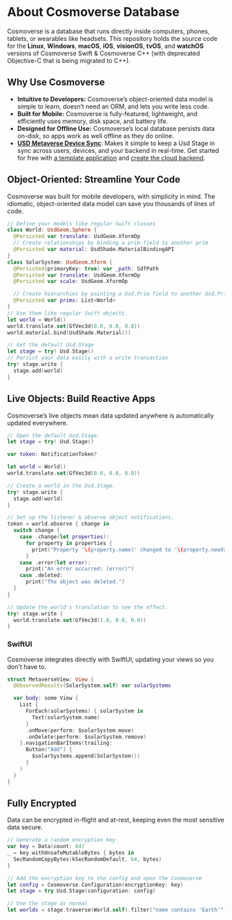 # About Cosmoverse Database

Cosmoverse is a database that runs directly inside computers, phones, tablets, or wearables like headsets.
This repository holds the source code for the **Linux**, **Windows**, **macOS**, **iOS**, **visionOS**,
**tvOS**, and **watchOS** versions of Cosmoverse Swift & Cosmoverse C++ (with deprecated Objective-C that is being
migrated to C++).

## Why Use Cosmoverse

* **Intuitive to Developers:** Cosmoverse’s object-oriented data model is simple to learn, doesn’t need an ORM, and lets you write less code.
* **Built for Mobile:** Cosmoverse is fully-featured, lightweight, and efficiently uses memory, disk space, and battery life.
* **Designed for Offline Use:** Cosmoverse’s local database persists data on-disk, so apps work as well offline as they do online.
* **[USD Metaverse Device Sync](#)**: Makes it simple to keep a Usd Stage in sync across users, devices, and your backend in real-time. Get started for free with [a template application](#) and [create the cloud backend](#).

## Object-Oriented: Streamline Your Code

Cosmoverse was built for mobile developers, with simplicity in mind. The idiomatic, object-oriented data model can save you thousands of lines of code.

```swift
// Define your models like regular Swift classes
class World: UsdGeom.Sphere {
  @Persisted var translate: UsdGeom.XformOp
  // Create relationships by binding a prim field to another prim
  @Persisted var material: UsdShade.MaterialBindingAPI
}
class SolarSystem: UsdGeom.Xform {
  @Persisted(primaryKey: true) var _path: SdfPath
  @Persisted var translate: UsdGeom.XformOp
  @Persisted var scale: UsdGeom.XformOp

  // Create hierarchies by pointing a Usd.Prim field to another Usd.Prim
  @Persisted var prims: List<World>
}
// Use them like regular Swift objects.
let world = World()
world.translate.set(GfVec3d(0.0, 0.0, 0.0))
world.material.bind(UsdShade.Material())

// Get the default Usd.Stage
let stage = try! Usd.Stage()
// Persist your data easily with a write transaction
try! stage.write {
  stage.add(world)
}
```
## Live Objects: Build Reactive Apps
Cosmoverse’s live objects mean data updated anywhere is automatically updated everywhere.
```swift
// Open the default Usd.Stage.
let stage = try! Usd.Stage()

var token: NotificationToken?

let world = World()
world.translate.set(GfVec3d(0.0, 0.0, 0.0))

// Create a world in the Usd.Stage.
try! stage.write {
  stage.add(world)
}

// Set up the listener & observe object notifications.
token = world.observe { change in
  switch change {
    case .change(let properties):
      for property in properties {
        print("Property '\(property.name)' changed to '\(property.newValue!)'");
      }
    case .error(let error):
      print("An error occurred: (error)")
    case .deleted:
      print("The object was deleted.")
  }
}

// Update the world's translation to see the effect.
try! stage.write {
  world.translate.set(GfVec3d(1.0, 0.0, 0.0))
}
```
### SwiftUI
Cosmoverse integrates directly with SwiftUI, updating your views so you don't have to.
```swift
struct MetaverseView: View {
  @ObservedResults(SolarSystem.self) var solarSystems

  var body: some View {
    List {
      ForEach(solarSystems) { solarSystem in
        Text(solarSystem.name)
      }
      .onMove(perform: $solarSystem.move)
      .onDelete(perform: $solarSystem.remove)
    }.navigationBarItems(trailing:
      Button("Add") {
        $solarSystems.append(SolarSystem())
      }
    )
  }
}
```

## Fully Encrypted
Data can be encrypted in-flight and at-rest, keeping even the most sensitive data secure.
```swift
// Generate a random encryption key
var key = Data(count: 64)
_ = key.withUnsafeMutableBytes { bytes in
  SecRandomCopyBytes(kSecRandomDefault, 64, bytes)
}

// Add the encryption key to the config and open the Cosmoverse
let config = Cosmoverse.Configuration(encryptionKey: key)
let stage = try Usd.Stage(configuration: config)

// Use the stage as normal
let worlds = stage.traverse(World.self).filter("name contains 'Earth'")
```
